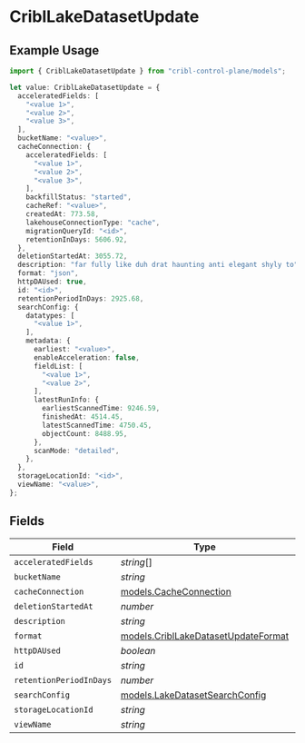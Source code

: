 # CriblLakeDatasetUpdate

## Example Usage

```typescript
import { CriblLakeDatasetUpdate } from "cribl-control-plane/models";

let value: CriblLakeDatasetUpdate = {
  acceleratedFields: [
    "<value 1>",
    "<value 2>",
    "<value 3>",
  ],
  bucketName: "<value>",
  cacheConnection: {
    acceleratedFields: [
      "<value 1>",
      "<value 2>",
      "<value 3>",
    ],
    backfillStatus: "started",
    cacheRef: "<value>",
    createdAt: 773.58,
    lakehouseConnectionType: "cache",
    migrationQueryId: "<id>",
    retentionInDays: 5606.92,
  },
  deletionStartedAt: 3055.72,
  description: "far fully like duh drat haunting anti elegant shyly to",
  format: "json",
  httpDAUsed: true,
  id: "<id>",
  retentionPeriodInDays: 2925.68,
  searchConfig: {
    datatypes: [
      "<value 1>",
    ],
    metadata: {
      earliest: "<value>",
      enableAcceleration: false,
      fieldList: [
        "<value 1>",
        "<value 2>",
      ],
      latestRunInfo: {
        earliestScannedTime: 9246.59,
        finishedAt: 4514.45,
        latestScannedTime: 4750.45,
        objectCount: 8488.95,
      },
      scanMode: "detailed",
    },
  },
  storageLocationId: "<id>",
  viewName: "<value>",
};
```

## Fields

| Field                                                                            | Type                                                                             | Required                                                                         | Description                                                                      |
| -------------------------------------------------------------------------------- | -------------------------------------------------------------------------------- | -------------------------------------------------------------------------------- | -------------------------------------------------------------------------------- |
| `acceleratedFields`                                                              | *string*[]                                                                       | :heavy_minus_sign:                                                               | N/A                                                                              |
| `bucketName`                                                                     | *string*                                                                         | :heavy_minus_sign:                                                               | N/A                                                                              |
| `cacheConnection`                                                                | [models.CacheConnection](../models/cacheconnection.md)                           | :heavy_minus_sign:                                                               | N/A                                                                              |
| `deletionStartedAt`                                                              | *number*                                                                         | :heavy_minus_sign:                                                               | N/A                                                                              |
| `description`                                                                    | *string*                                                                         | :heavy_minus_sign:                                                               | N/A                                                                              |
| `format`                                                                         | [models.CriblLakeDatasetUpdateFormat](../models/cribllakedatasetupdateformat.md) | :heavy_minus_sign:                                                               | N/A                                                                              |
| `httpDAUsed`                                                                     | *boolean*                                                                        | :heavy_minus_sign:                                                               | N/A                                                                              |
| `id`                                                                             | *string*                                                                         | :heavy_minus_sign:                                                               | N/A                                                                              |
| `retentionPeriodInDays`                                                          | *number*                                                                         | :heavy_minus_sign:                                                               | N/A                                                                              |
| `searchConfig`                                                                   | [models.LakeDatasetSearchConfig](../models/lakedatasetsearchconfig.md)           | :heavy_minus_sign:                                                               | N/A                                                                              |
| `storageLocationId`                                                              | *string*                                                                         | :heavy_minus_sign:                                                               | N/A                                                                              |
| `viewName`                                                                       | *string*                                                                         | :heavy_minus_sign:                                                               | N/A                                                                              |
